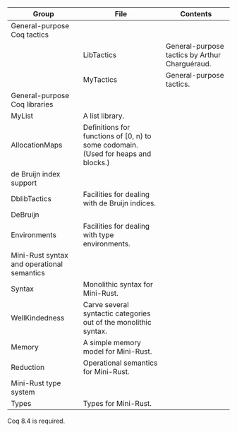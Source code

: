 | Group | File                  | Contents
| ----- | --------------------- | ---------------------------------------------------------------
| General-purpose Coq tactics  ||
|       | LibTactics            | General-purpose tactics by Arthur Charguéraud.
|       | MyTactics             | General-purpose tactics.
| General-purpose Coq libraries ||
| MyList                | A list library.
| AllocationMaps        | Definitions for functions of [0, n) to some codomain. (Used for heaps and blocks.)
| de Bruijn index support ||
| DblibTactics          | Facilities for dealing with de Bruijn indices.
| DeBruijn              |
| Environments          | Facilities for dealing with type environments.
| Mini-Rust syntax and operational semantics ||
| Syntax                | Monolithic syntax for Mini-Rust.
| WellKindedness        | Carve several syntactic categories out of the monolithic syntax.
| Memory                | A simple memory model for Mini-Rust.
| Reduction             | Operational semantics for Mini-Rust.
| Mini-Rust type system ||
| Types                 | Types for Mini-Rust.

Coq 8.4 is required. 

